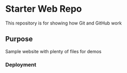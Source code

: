 # Starter Web Repo

This repository is for showing how Git and GitHub work

## Purpose

Sample website with plenty of files for demos

### Deployment

